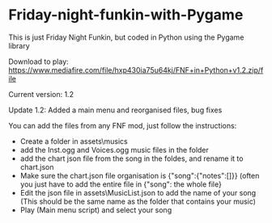 # Friday-night-funkin-with-Pygame
This is just Friday Night Funkin, but coded in Python using the Pygame library

Download to play: https://www.mediafire.com/file/hxp430ia75u64kj/FNF+in+Python+v1.2.zip/file

Current version: 1.2

Update 1.2: Added a main menu and reorganised files, bug fixes

You can add the files from any FNF mod, just follow the instructions:
- Create a folder in assets\musics
- add the Inst.ogg and Voices.ogg music files in the folder
- add the chart json file from the song in the foldes, and rename it to chart.json
- Make sure the chart.json file organisation is {"song":{"notes":[]}} (often you just have to add the entire file in {"song": the whole file}
- Edit the json file in assets\MusicList.json to add the name of your song (This should be the same name as the folder that contains your music)
- Play (Main menu script) and select your song
